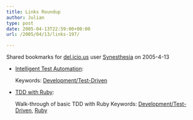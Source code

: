 ```yaml
---
title: Links Roundup
author: Julian
type: post
date: 2005-04-13T22:59:00+00:00
url: /2005/04/13/links-197/

---
```

Shared bookmarks for [del.icio.us][1] user  [Synesthesia][2] on 2005-4-13

  * [Intelligent Test Automation][3]:
   
    Keywords: [Development/Test-Driven][4]
  * [TDD with Ruby][5]:
  
    Walk-through of basic TDD with Ruby Keywords: [Development/Test-Driven][4], [Ruby][6]

 [1]: https://del.icio.us/
 [2]: https://del.icio.us/synesthesia
 [3]: https://www.geocities.com/harry_robinson_testing/robinson.pdf "https://www.geocities.com/harry_robinson_testing/robinson.pdf"
 [4]: https://del.icio.us/synesthesia/Development/Test-Driven
 [5]: https://www.onestepback.org/articles/tdddemo/fulltoc.html "https://www.onestepback.org/articles/tdddemo/fulltoc.html"
 [6]: https://del.icio.us/synesthesia/Ruby